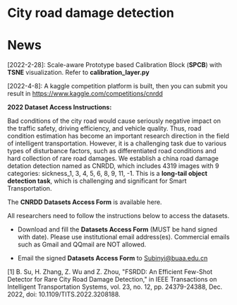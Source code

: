 # City road damage detection

# News
[2022-2-28]: Scale-aware Prototype based Calibration Block (**SPCB**) with **TSNE** visualization. Refer to **calibration_layer.py**

[2022-4-8]: A kaggle competition platform is built, then you can submit you result in https://www.kaggle.com/competitions/cnrdd

**2022 Dataset Access Instructions:**

Bad conditions of the city road would cause seriously negative impact on the traffic safety, driving efficiency, and vehicle quality. Thus, road condition estimation has become an important research direction in the field of intelligent transportation. However, it is a challenging task due to various types of disturbance factors, such as differentiated road conditions and hard collection of rare road damages. We establish a china road damage detation detection named as CNRDD, which includes 4319 images with 9 categories: sickness_1, 3, 4, 5, 6, 8, 9, 11, -1. This is a **long-tail object detection task**, which is challenging and significant for Smart Transportation.

The **CNRDD Datasets Access Form** is available here. 

All researchers need to follow the instructions below to access the datasets.


* Download and fill the **Datasets Access Form** (MUST be hand signed with date). Please use institutional email address(es). Commercial emails such as Gmail and QQmail are NOT allowed. 

* Email the signed **Datasets Access Form** to Subinyi@buaa.edu.cn

[1] B. Su, H. Zhang, Z. Wu and Z. Zhou, "FSRDD: An Efficient Few-Shot Detector for Rare City Road Damage Detection," in IEEE Transactions on Intelligent Transportation Systems, vol. 23, no. 12, pp. 24379-24388, Dec. 2022, doi: 10.1109/TITS.2022.3208188.
